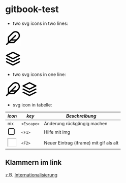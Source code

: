 # gitbook-test

* two svg icons in two lines:

![](icons/feather/feather.svg) 
 
![](icons/feather/layers.svg) 

* two svg icons in one line:

![](icons/feather/feather.svg) ![](icons/feather/layers.svg)

* svg icon in tabelle:
 
**_icon_** | **_key_** | **_Beschreibung_**
------- | ------- | ------- 
nix  | `<Escape>`  | Änderung rückgängig machen
<div> <img src="icons/feather/square.svg" alt="help-circle.svg" width="24" height="24" > </div> | `<F1>`  | Hilfe mit img
<div> <iframe height="24" width="24" src="icons/feather/square.svg"> <img src="../.gitbook/assets/icons/menuSwing/About24.gif" width="24" height="24" alt="About24" /> </iframe> </div>  | `<F2>`  | Neuer Eintrag (iframe) mit gif als alt 

## Klammern im link

z.B. [Internationalisierung](https://de.wikipedia.org/wiki/Internationalisierung_%28Softwareentwicklung%29)
